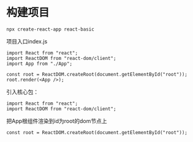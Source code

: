 # 构建项目

```
npx create-react-app react-basic
```

项目入口index.js

```
import React from "react";
import ReactDOM from "react-dom/client";
import App from "./App";

const root = ReactDOM.createRoot(document.getElementById("root"));
root.render(<App />);
```

引入核心包：

```
import React from "react";
import ReactDOM from "react-dom/client";
```

把App根组件渲染到id为root的dom节点上

```
const root = ReactDOM.createRoot(document.getElementById("root"));
```

